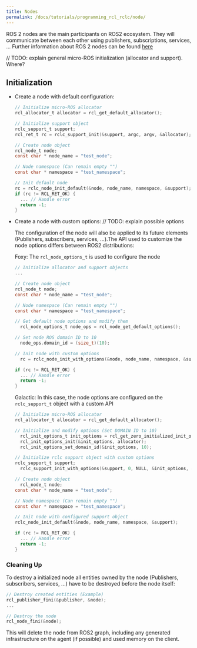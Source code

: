 ```yaml
---
title: Nodes
permalink: /docs/tutorials/programming_rcl_rclc/node/
---
```


ROS 2 nodes are the main participants on ROS2 ecosystem. They will communicate between each other using publishers, subscriptions, services, ... Further information about ROS 2 nodes can be found [here](https://docs.ros.org/en/galactic/Tutorials/Understanding-ROS2-Nodes.html)

// TODO: explain general micro-ROS initialization (allocator and support). Where?
## <a name="init_node"/>Initialization

- Create a node with default configuration:
  ```C
  // Initialize micro-ROS allocator
  rcl_allocator_t allocator = rcl_get_default_allocator();

  // Initialize support object
  rclc_support_t support;
  rcl_ret_t rc = rclc_support_init(&support, argc, argv, &allocator);

  // Create node object
  rcl_node_t node;
  const char * node_name = "test_node";

  // Node namespace (Can remain empty "")
  const char * namespace = "test_namespace";

  // Init default node
  rc = rclc_node_init_default(&node, node_name, namespace, &support);
  if (rc != RCL_RET_OK) {
    ... // Handle error
    return -1;
  }
  ```

- Create a node with custom options:
  // TODO: explain possible options

  The configuration of the node will also be applied to its future elements (Publishers, subscribers, services, ...).The API used to customize the node options differs between ROS2 distributions:

  Foxy: The `rcl_node_options_t` is used to configure the node

  ```C
  // Initialize allocator and support objects
  ...

  // Create node object
  rcl_node_t node;
  const char * node_name = "test_node";

  // Node namespace (Can remain empty "")
  const char * namespace = "test_namespace";

  // Get default node options and modify them
	rcl_node_options_t node_ops = rcl_node_get_default_options();

  // Set node ROS domain ID to 10
	node_ops.domain_id = (size_t)(10);

  // Init node with custom options
	rc = rclc_node_init_with_options(&node, node_name, namespace, &support, &node_ops);

  if (rc != RCL_RET_OK) {
    ... // Handle error
    return -1;
  }
  ```
  
  Galactic: In this case, the node options are configured on the `rclc_support_t` object with a custom API

  ```C
  // Initialize micro-ROS allocator
  rcl_allocator_t allocator = rcl_get_default_allocator();

  // Initialize and modify options (Set DOMAIN ID to 10)
	rcl_init_options_t init_options = rcl_get_zero_initialized_init_options();
	rcl_init_options_init(&init_options, allocator);
	rcl_init_options_set_domain_id(&init_options, 10);

  // Initialize rclc support object with custom options
  rclc_support_t support;
	rclc_support_init_with_options(&support, 0, NULL, &init_options, &allocator);

  // Create node object
	rcl_node_t node;
  const char * node_name = "test_node";

  // Node namespace (Can remain empty "")
  const char * namespace = "test_namespace";

  // Init node with configured support object
  rclc_node_init_default(&node, node_name, namespace, &support);

  if (rc != RCL_RET_OK) {
    ... // Handle error
    return -1;
  }
  ```

### <a name="node_end"/>Cleaning Up

To destroy a initialized node all entities owned by the node (Publishers, subscribers, services, ...) have to be destroyed before the node itself:

```C
// Destroy created entities (Example)
rcl_publisher_fini(&publisher, &node);
...

// Destroy the node
rcl_node_fini(&node);
```

This will delete the node from ROS2 graph, including any generated infrastructure on the agent (if possible) and used memory on the client.
